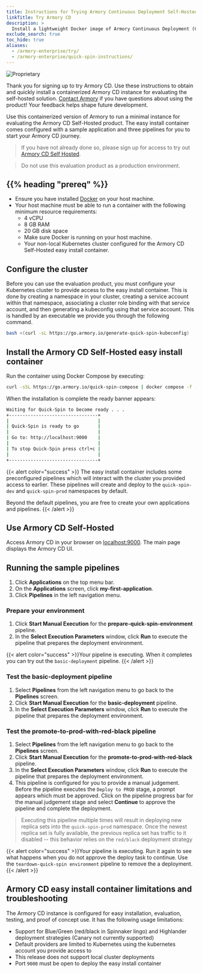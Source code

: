 ```yaml
---
title: Instructions for Trying Armory Continuous Deployment Self-Hosted
linkTitle: Try Armory CD
description: >
  Install a lightweight Docker image of Armory Continuous Deployment (CD) for evaluation and proofs of concept.
exclude_search: true
toc_hide: true
aliases:
  - /armory-enterprise/try/
  - /armory-enterprise/quick-spin-instructions/
---
```


![Proprietary](/images/proprietary.svg)

Thank you for signing up to try Armory CD. Use these instructions to obtain and quickly install a containerized Armory CD instance for evaluating the self-hosted solution. [Contact Armory](https://www.armory.io/contact-us/) if you have questions about using the product! Your feedback helps shape future development.

Use this containerized version of Armory to run a minimal instance for evaluating the Armory CD Self-Hosted product. The easy install container comes configured with a sample application and three pipelines for you to start your Armory CD journey.

> If you have not already done so, please sign up for access to try out [Armory CD Self Hosted](https://www.armory.io/quick-spin/).

> Do not use this evaluation product as a production environment.
## {{% heading "prereq" %}}
* Ensure you have installed [Docker](https://docs.docker.com/get-docker/) on your host machine.
* Your host machine must be able to run a container with the following minimum resource requirements:
  * 4 vCPU
  * 8 GB RAM
  * 20 GB disk space
  * Make sure Docker is running on your host machine.
  * Your non-local Kubernetes cluster configured for the Armory CD Self-Hosted easy install container. 
## Configure the cluster
Before you can use the evaluation product, you must configure your Kubernetes cluster to provide access to the easy install container. This is done by creating a namespace in your cluster, creating a service account within that namespace, associating a cluster role binding with that service account, and then generating a kubeconfig using that service account.  This is handled by an executable we provide you through the following command.

   ```bash
   bash <(curl -sL https://go.armory.io/generate-quick-spin-kubeconfig)
   ```


## Install the Armory CD Self-Hosted easy install container
Run the container using Docker Compose by executing:

   ```bash
   curl -sSL https://go.armory.io/quick-spin-compose | docker compose -f - up
   ```
   When the installation is complete the ready banner appears:

   ```bash
   Waiting for Quick-Spin to become ready . . .
   +---------------------------------+
   |                                 |
   | Quick-Spin is ready to go       |
   |                                 |
   | Go to: http://localhost:9000    |
   |                                 |
   | To stop Quick-Spin press ctrl+c |
   |                                 |
   +---------------------------------+
   ```
{{< alert color="success" >}}
The easy install container includes some preconfigured pipelines which will interact with the cluster you provided access to earlier.  These pipelines will create and deploy to the `quick-spin-dev` and `quick-spin-prod` namespaces by default.  

Beyond the default pipelines, you are free to create your own applications and pipelines.
{{< /alert >}}
## Use Armory CD Self-Hosted
Access Armory CD in your browser on [localhost:9000](http://localhost:9000). The main page displays the Armory CD UI.
## Running the sample pipelines
1. Click **Applications** on the top menu bar.
1. On the **Applications** screen, click **my-first-application**.
1. Click **Pipelines** in the left navigation menu.

### Prepare your environment
1. Click **Start Manual Execution** for the **prepare-quick-spin-environment** pipeline.
1. In the **Select Execution Parameters** window, click **Run** to execute the pipeline that prepares the deployment environment.

{{< alert color="success" >}}Your pipeline is executing. When it completes you can try out the `basic-deployment` pipeline.
{{< /alert >}}

### Test the basic-deployment pipeline
1. Select **Pipelines** from the left navigation menu to go back to the **Pipelines** screen.
1. Click **Start Manual Execution** for the **basic-deployment** pipeline.
1. In the **Select Execution Parameters** window, click **Run** to execute the pipeline that prepares the deployment environment.

### Test the promote-to-prod-with-red-black pipeline
1. Select **Pipelines** from the left navigation menu to go back to the **Pipelines** screen.
1. Click **Start Manual Execution** for the **promote-to-prod-with-red-black** pipeline.
1. In the **Select Execution Parameters** window, click **Run** to execute the pipeline that prepares the deployment environment.
1. This pipeline is configured for you to provide a manual judgement. Before the pipeline executes the `Deploy to PROD` stage, a prompt appears which must be approved. Click on the pipeline progress bar for the manual judgement stage and select **Continue** to approve the pipeline and complete the deployment.

> Executing this pipeline multiple times will result in deploying new replica sets into the `quick-spin-prod` namespace. Once the newest replica set is fully available, the previous replica set has traffic to it disabled -- this behavior relies on the `red/black` deployment strategy 

{{< alert color="success" >}}Your pipeline is executing. Run it again to see what happens when you do not approve the deploy task to continue. Use the `teardown-quick-spin environment` pipeline to remove the a deployment.
{{< /alert >}}

## Armory CD easy install container limitations and troubleshooting

The Armory CD instance is configured for easy installation, evaluation, testing, and proof of concept use. It has the following usage limitations:

- Support for Blue/Green (red/black in Spinnaker lingo) and Highlander deployment strategies (Canary not currently supported)
- Default providers are limited to Kubernetes using the kubernetes account you provide access to
- This release does not support local cluster deployments
- Port `9000` must be open to deploy the easy install container